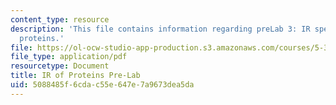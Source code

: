 ```yaml
---
content_type: resource
description: 'This file contains information regarding preLab 3: IR spectroscopy of
  proteins.'
file: https://ol-ocw-studio-app-production.s3.amazonaws.com/courses/5-35-introduction-to-experimental-chemistry-fall-2012/5088485f6cdac55e647e7a9673dea5da_MIT5_35F12_IR_ofProtPreLa3.pdf
file_type: application/pdf
resourcetype: Document
title: IR of Proteins Pre-Lab
uid: 5088485f-6cda-c55e-647e-7a9673dea5da
---
```

